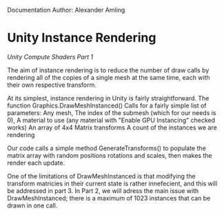 Documentation Author: Alexander Amling

# Unity Instance Rendering
*Unity Compute Shaders Part 1*

The aim of instance rendering is to reduce the number of draw calls by rendering all of the copies of a single mesh at the same time, each with their own respective transform.

At its simplest, instance rendering in Unity is fairly straightforward. The function Graphics.DrawMeshInstanced() Calls for a fairly simple list of parameters: 
    Any mesh, 
    The index of the submesh (which for our needs is 0), 
    A material to use (any material with "Enable GPU Instancing" checked works)
    An array of 4x4 Matrix transforms
    A count of the instances we are rendering

Our code calls a simple method GenerateTransforms() to populate the matrix array with random positions rotations and scales, then makes the render each update.

One of the limitations of DrawMeshInstanced is that modifying the transform matricies in their current state is rather innefecient, and this will be addressed in part 3. In Part 2, we will adress the main issue with DrawMeshInstanced; there is a maximum of 1023 instances that can be drawn in one call.
